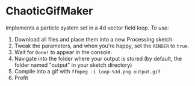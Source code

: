 # ChaoticGifMaker
Implements a particle system set in a 4d vector field loop.
*To use:*
  1. Download all files and place them into a new Processing sketch.
  2. Tweak the parameters, and when you're happy, set the `RENDER` to `true`.
  3. Wait for `Done!` to appear in the console.
  4. Navigate into the folder where your output is stored (by default, the folder named "output" in your sketch directory)
  5. Compile into a gif with `ffmpeg -i loop-%3d.png output.gif`
  6. Profit
